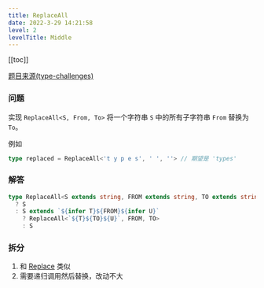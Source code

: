 ```yaml
---
title: ReplaceAll
date: 2022-3-29 14:21:58
level: 2
levelTitle: Middle
---
```


[[toc]]

[题目来源(type-challenges)](https://github.com/type-challenges/type-challenges/blob/master/questions/119-medium-replaceall/README.zh-CN.md)

### 问题
实现 `ReplaceAll<S, From, To>` 将一个字符串 `S` 中的所有子字符串 `From` 替换为 `To`。

例如

```ts
type replaced = ReplaceAll<'t y p e s', ' ', ''> // 期望是 'types'
```


### 解答
```typescript
type ReplaceAll<S extends string, FROM extends string, TO extends string> = FROM extends ''
  ? S
  : S extends `${infer T}${FROM}${infer U}`
    ? ReplaceAll<`${T}${TO}${U}`, FROM, TO>
    : S
```

### 拆分
1. 和 [Replace](/challenges/type/middle-14) 类似
2. 需要递归调用然后替换，改动不大
